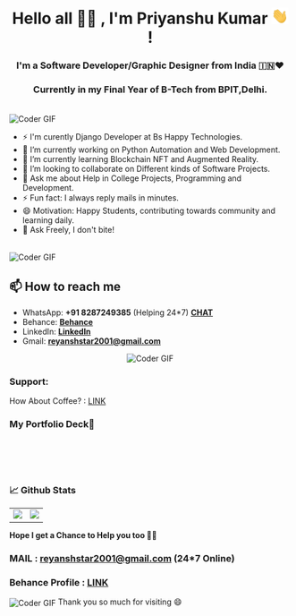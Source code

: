 <h1 align="center"> Hello all 🙏🏻 , I'm Priyanshu Kumar <img src="https://raw.githubusercontent.com/ABSphreak/ABSphreak/master/gifs/Hi.gif" width="30px"> ! </h1>

<h3 align="center">I'm a Software Developer/Graphic Designer from India 🇮🇳❤</h3>
<h3 align="center">Currently in my Final Year of B-Tech from BPIT,Delhi. </h3>

<br style="text-align:center">
<img src="https://media.giphy.com/media/ucmzLKrx1Ae5RGZ4cA/giphy.gif" alt="Coder GIF" text-align="center" width="500" height="300" >
</br>

- ⚡  I'm curently Django Developer at Bs Happy Technologies.
- 🔭 I’m currently working on Python Automation and Web Development.
- 🌱 I’m currently learning Blockchain NFT and Augmented Reality. 
- 👯 I’m looking to collaborate on Different kinds of Software Projects.
- 💬 Ask me about Help in College Projects, Programming and Development.
- ⚡ Fun fact: I always reply mails in minutes.
- 😄 Motivation: Happy Students, contributing towards community and learning daily. 
- 🌱 Ask Freely, I don't bite! 

<br>
<img src="https://media.giphy.com/media/9LQHvkbIzTSLe/giphy.gif" alt="Coder GIF" align="center" width="700" height="450" >
</br>

## 📫 How to reach me
-    WhatsApp: **+91 8287249385** (Helping 24*7) **[CHAT]()** 
-    Behance: **[Behance](https://www.behance.net/reyanshstar)**
-    LinkedIn: **[LinkedIn](https://www.linkedin.com/in/priyanshukumardesigner/)**
-    Gmail: **reyanshstar2001@gmail.com**

<p  style="text-align:center">

 <img src="https://media.giphy.com/media/qgQUggAC3Pfv687qPC/giphy.gif" alt="Coder GIF" width="480" height="360">
 
</p>

 <h3 align="left">Support:</h3>
 
 How About Coffee? : [LINK](https://www.buymeacoffee.com/kumpz111O)

### My Portfolio Deck🔭


<div style="padding: 20px 0px;"><img src="./qwerty.png" alt=""></div>


### 📈 Github Stats

<table width="100%">
  <tr>
    <td>
<img height="180em" src="https://github-readme-stats.vercel.app/api?username=virusinlinux&show_icons=true&hide_border=true&theme=prussian"/> </td>
 <td> <img height="180em" src="https://github-readme-stats.vercel.app/api/top-langs/?username=virusinlinux&show_icons=true&hide_border=true&layout=compact&langs_count=8&theme=prussian"/> </td>
  </tr>
 <table>
   
   
**Hope I get a Chance to Help you too 🙏🙏**

### MAIL : **reyanshstar2001@gmail.com** (24*7 Online)
   
### Behance Profile : [LINK](https://www.behance.net/reyanshstar)
   
 <img src="https://media.giphy.com/media/bAQH7WXKqtIBrPs7sR/giphy.gif" alt="Coder GIF" width="250" height="150" align="center">                                           
Thank you so much for visiting 😄
